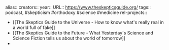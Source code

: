 alias::
creators::
year::
URL:: https://www.theskepticsguide.org/
tags:: podcast, #skepticism #orthodoxy #science #medicine
rel-projects::


- [[The Skeptics Guide to the Universe - How to know what's really real in a world full of fake]]
- [[The Skeptics Guide to the Future - What Yesterday's Science and Science Fiction tells us about the world of tomorrow]]
-
